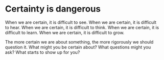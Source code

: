 # Certainty is dangerous

When we are certain, it is difficult to see. When we are certain, it is difficult to hear. When we are certain, it is difficult to think. When we are certain, it is difficult to learn. When we are certain, it is difficult to grow.

The more certain we are about something, the more rigorously we should question it. What might you be certain about? What questions might you ask? What starts to show up for you?
